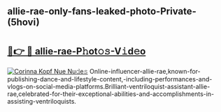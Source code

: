 ## allie-rae-only-fans​-leaked-photo​-Private-(5hovi)


# <h2><a href="https://mediaupload.pro?title=allie-rae&ref=git">🔗👉 🔴 allie-rae-P𝚑ot𝚘𝚜-V𝚒d𝚎o</a></h2>

[![Corinna Kopf Nue Nu𝚍e𝚜](https://i.imgur.com/0qMVB7G.gif)](https://mediaupload.pro?title=allie-rae&ref=git)
Online-influencer-allie-rae,known-for-publishing-dance-and-lifestyle-content,-including-performances-and-vlogs-on-social-media-platforms.Brilliant-ventriloquist-assistant-allie-rae,celebrated-for-their-exceptional-abilities-and-accomplishments-in-assisting-ventriloquists.  